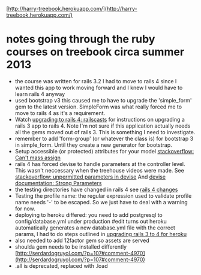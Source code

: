 [http://harry-treebook.herokuapp.com/](http://harry-treebook.herokuapp.com/)

# notes going through the ruby courses on treebook circa summer 2013
* the course was written for rails 3.2
I had to move to rails 4 since I wanted this app to work moving forward and I knew I would have to learn rails 4 anyway
* used bootstrap v3
this caused me to have to upgrade the 'simple_form' gem to the latest version. SimpleForm was what really forced me to move to rails 4 as it's a requirement.
* Watch [upgrading to rails 4: railscasts](http://railscasts.com/episodes/415-upgrading-to-rails-4) for instructions on upgrading a rails 3 app to rails 4. Note I'm not sure if this application actually needs all the gems moved out of rails 3.  This is something I need to investigate.
* remember to add 'form-group' (or whatever the class is) for bootstrap 3 in simple_form. Until they create a new generator for bootstrap.
* Setup accessible (or protected) attributes for your model [stackoverflow: Can't mass assign](http://stackoverflow.com/questions/10796092/cant-mass-assign-protected-attributes-first-name-last-name-email-password)
* rails 4 has forced devise to handle parameters at the controller level. This wasn't neccessary when the treehouse videos were made. See [stackoverflow: unpermitted parameters in devise](http://stackoverflow.com/questions/17384289/unpermitted-parameters-adding-new-fields-to-devise-in-rails-4-0)
And [devise documentation: Strong Parameters](https://github.com/plataformatec/devise#strong-parameters)
* the testing directories have changed in rails 4 see [rails 4 changes](https://blog.engineyard.com/2013/rails-4-changes)
* Testing the profile name: the regular expression used to validate profile name needs '-' to be escaped.
So we just have to deal with a warning for now.
* deploying to heroku differed: you need to add postgresql to config/database.yml under production #edit 
turns out heroku automatically generates a new database.yml file with the correct params, I had to do steps outlined in [upgrading rails 3 to 4 for heroku](https://devcenter.heroku.com/articles/rails4)
* also needed to add 12factor gem so assets are served
* shoulda gem needs to be installed differently [http://serdardogruyol.com/?p=107#comment-4970](http://serdardogruyol.com/?p=107#comment-4970)
* .all is deprecated, replaced with .load
